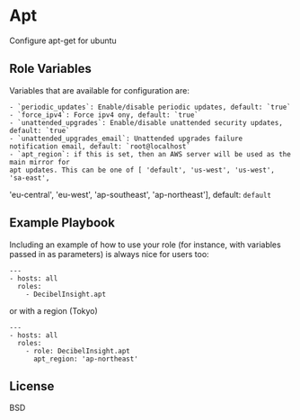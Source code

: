 Apt
===

Configure apt-get for ubuntu

Role Variables
--------------

Variables that are available for configuration are:

    - `periodic_updates`: Enable/disable periodic updates, default: `true`
    - `force_ipv4`: Force ipv4 ony, default: `true`
    - `unattended_upgrades`: Enable/disable unattended security updates, default: `true`
    - `unattended_upgrades_email`: Unattended upgrades failure notification email, default: `root@localhost`
    - `apt_region`: if this is set, then an AWS server will be used as the main mirror for
    apt updates. This can be one of [ 'default', 'us-west', 'us-west', 'sa-east',
  'eu-central', 'eu-west', 'ap-southeast', 'ap-northeast'], default: `default`

Example Playbook
----------------

Including an example of how to use your role (for instance, with variables passed in as parameters) is always nice for users too:

    ---
    - hosts: all
      roles:
        - DecibelInsight.apt

or with a region (Tokyo)

    ---
    - hosts: all
      roles:
        - role: DecibelInsight.apt
          apt_region: 'ap-northeast'

License
-------

BSD
